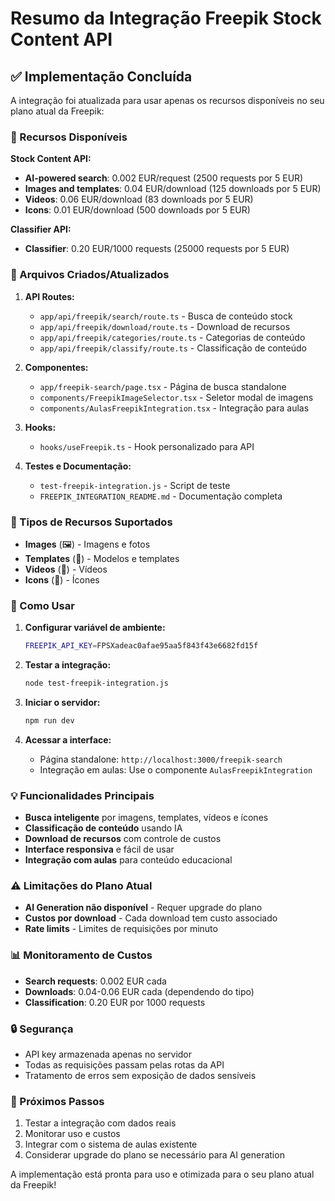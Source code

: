 # Resumo da Integração Freepik Stock Content API

## ✅ Implementação Concluída

A integração foi atualizada para usar apenas os recursos disponíveis no seu plano atual da Freepik:

### 🎯 Recursos Disponíveis

**Stock Content API:**
- **AI-powered search**: 0.002 EUR/request (2500 requests por 5 EUR)
- **Images and templates**: 0.04 EUR/download (125 downloads por 5 EUR)
- **Videos**: 0.06 EUR/download (83 downloads por 5 EUR)
- **Icons**: 0.01 EUR/download (500 downloads por 5 EUR)

**Classifier API:**
- **Classifier**: 0.20 EUR/1000 requests (25000 requests por 5 EUR)

### 📁 Arquivos Criados/Atualizados

1. **API Routes:**
   - `app/api/freepik/search/route.ts` - Busca de conteúdo stock
   - `app/api/freepik/download/route.ts` - Download de recursos
   - `app/api/freepik/categories/route.ts` - Categorias de conteúdo
   - `app/api/freepik/classify/route.ts` - Classificação de conteúdo

2. **Componentes:**
   - `app/freepik-search/page.tsx` - Página de busca standalone
   - `components/FreepikImageSelector.tsx` - Seletor modal de imagens
   - `components/AulasFreepikIntegration.tsx` - Integração para aulas

3. **Hooks:**
   - `hooks/useFreepik.ts` - Hook personalizado para API

4. **Testes e Documentação:**
   - `test-freepik-integration.js` - Script de teste
   - `FREEPIK_INTEGRATION_README.md` - Documentação completa

### 🔧 Tipos de Recursos Suportados

- **Images** (🖼️) - Imagens e fotos
- **Templates** (📄) - Modelos e templates
- **Videos** (🎥) - Vídeos
- **Icons** (🎯) - Ícones

### 🚀 Como Usar

1. **Configurar variável de ambiente:**
   ```bash
   FREEPIK_API_KEY=FPSXadeac0afae95aa5f843f43e6682fd15f
   ```

2. **Testar a integração:**
   ```bash
   node test-freepik-integration.js
   ```

3. **Iniciar o servidor:**
   ```bash
   npm run dev
   ```

4. **Acessar a interface:**
   - Página standalone: `http://localhost:3000/freepik-search`
   - Integração em aulas: Use o componente `AulasFreepikIntegration`

### 💡 Funcionalidades Principais

- **Busca inteligente** por imagens, templates, vídeos e ícones
- **Classificação de conteúdo** usando IA
- **Download de recursos** com controle de custos
- **Interface responsiva** e fácil de usar
- **Integração com aulas** para conteúdo educacional

### ⚠️ Limitações do Plano Atual

- **AI Generation não disponível** - Requer upgrade do plano
- **Custos por download** - Cada download tem custo associado
- **Rate limits** - Limites de requisições por minuto

### 📊 Monitoramento de Custos

- **Search requests**: 0.002 EUR cada
- **Downloads**: 0.04-0.06 EUR cada (dependendo do tipo)
- **Classification**: 0.20 EUR por 1000 requests

### 🔒 Segurança

- API key armazenada apenas no servidor
- Todas as requisições passam pelas rotas da API
- Tratamento de erros sem exposição de dados sensíveis

### 📝 Próximos Passos

1. Testar a integração com dados reais
2. Monitorar uso e custos
3. Integrar com o sistema de aulas existente
4. Considerar upgrade do plano se necessário para AI generation

A implementação está pronta para uso e otimizada para o seu plano atual da Freepik!
